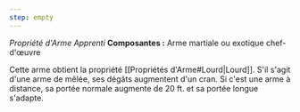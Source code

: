 ```yaml
---
step: empty
---
```

_Propriété d'Arme Apprenti_
__Composantes :__ Arme martiale ou exotique chef-d'œuvre

Cette arme obtient la propriété [[Propriétés d'Arme#Lourd|Lourd]]. S'il  s'agit d'une arme de mêlée, ses dégâts augmentent d'un cran. Si c'est une arme à distance, sa portée normale augmente de 20 ft. et sa portée longue s'adapte.